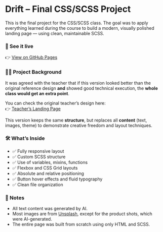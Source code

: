 # Drift – Final CSS/SCSS Project

This is the final project for the CSS/SCSS class. The goal was to apply everything learned during the course to build a modern, visually polished landing page — using clean, maintainable SCSS.

### 🚀 See it live
👉 [View on GitHub Pages](https://iamhugofelix.github.io/drift/)


### 🧑‍🏫 Project Background
It was agreed with the teacher that if this version looked better than the original reference design **and** showed good technical execution, the **whole class would get an extra point**.

You can check the original teacher’s design here:  
👉 [Teacher’s Landing Page](https://edit-fee.vercel.app/exercises/landing-page/index.html)

This version keeps the same **structure**, but replaces all **content** (text, images, theme) to demonstrate creative freedom and layout techniques.


### 🛠 What’s Inside
- ✅ Fully responsive layout
- ✅ Custom SCSS structure
- ✅ Use of variables, mixins, functions
- ✅ Flexbox and CSS Grid layouts
- ✅ Absolute and relative positioning
- ✅ Button hover effects and fluid typography
- ✅ Clean file organization


### 🧠 Notes
- All text content was generated by AI.
- Most images are from [Unsplash](https://unsplash.com/), except for the product shots, which were AI-generated.
- The entire page was built from scratch using only HTML and SCSS.
